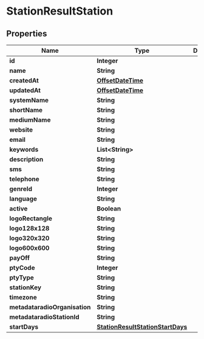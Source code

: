 
# StationResultStation

## Properties
Name | Type | Description | Notes
------------ | ------------- | ------------- | -------------
**id** | **Integer** |  |  [optional]
**name** | **String** |  |  [optional]
**createdAt** | [**OffsetDateTime**](OffsetDateTime.md) |  |  [optional]
**updatedAt** | [**OffsetDateTime**](OffsetDateTime.md) |  |  [optional]
**systemName** | **String** |  |  [optional]
**shortName** | **String** |  |  [optional]
**mediumName** | **String** |  |  [optional]
**website** | **String** |  |  [optional]
**email** | **String** |  |  [optional]
**keywords** | **List&lt;String&gt;** |  |  [optional]
**description** | **String** |  |  [optional]
**sms** | **String** |  |  [optional]
**telephone** | **String** |  |  [optional]
**genreId** | **Integer** |  |  [optional]
**language** | **String** |  |  [optional]
**active** | **Boolean** |  |  [optional]
**logoRectangle** | **String** |  |  [optional]
**logo128x128** | **String** |  |  [optional]
**logo320x320** | **String** |  |  [optional]
**logo600x600** | **String** |  |  [optional]
**payOff** | **String** |  |  [optional]
**ptyCode** | **Integer** |  |  [optional]
**ptyType** | **String** |  |  [optional]
**stationKey** | **String** |  |  [optional]
**timezone** | **String** |  |  [optional]
**metadataradioOrganisation** | **String** |  |  [optional]
**metadataradioStationId** | **String** |  |  [optional]
**startDays** | [**StationResultStationStartDays**](StationResultStationStartDays.md) |  |  [optional]



